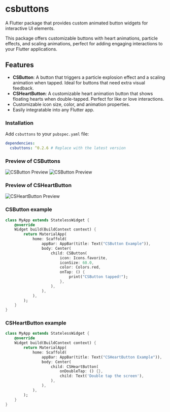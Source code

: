 
# csbuttons

A Flutter package that provides custom animated button widgets for interactive UI elements.

This package offers customizable buttons with heart animations, particle effects, and scaling animations, perfect for adding engaging interactions to your Flutter applications.

## Features

- **CSButton**: A button that triggers a particle explosion effect and a scaling animation when tapped. Ideal for buttons that need extra visual feedback.
- **CSHeartButton**: A customizable heart animation button that shows floating hearts when double-tapped. Perfect for like or love interactions.
- Customizable icon size, color, and animation properties.
- Easily integratable into any Flutter app.

### Installation

Add `csbuttons` to your `pubspec.yaml` file:

```yaml
dependencies:
  csbuttons: ^0.2.6 # Replace with the latest version
```

### Preview of CSButtons

![CSButton Preview](https://github.com/user-attachments/assets/615c04a4-cb70-46ed-8ea7-0c7327ddabf0)
![CSButton Preview](https://github.com/user-attachments/assets/ca38f831-ade6-4bfa-a246-e03f051fb8b4)

### Preview of CSHeartButton

![CSHeartButton Preview](https://github.com/user-attachments/assets/68d66205-1fff-4ce3-beb1-aa6bc1d93d34)

### CSButton example

```dart
class MyApp extends StatelessWidget {
    @override
    Widget build(BuildContext context) {
        return MaterialApp(
            home: Scaffold(
                appBar: AppBar(title: Text("CSButton Example")),
                body: Center(
                    child: CSButton(
                        icon: Icons.favorite,
                        iconSize: 60.0,
                        color: Colors.red,
                        onTap: () {
                            print("CSButton tapped!");
                        },
                    ),
                ),
            ),
        );
    }
}
```

### CSHeartButton example

```dart
class MyApp extends StatelessWidget {
    @override
    Widget build(BuildContext context) {
        return MaterialApp(
            home: Scaffold(
                appBar: AppBar(title: Text("CSHeartButton Example")),
                body: Center(
                    child: CSHeartButton(
                        onDoubleTap: () {},
                        child: Text('Double tap the screen'),
                    ),
                ),
            ),
        );
    }
}
```

